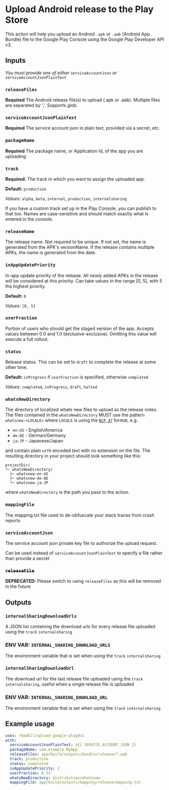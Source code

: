 # Upload Android release to the Play Store

This action will help you upload an Android `.apk` or `.aab` (Android App Bundle) file to the Google Play Console using the Google Play Developer API v3.

## Inputs

_You must provide one of either `serviceAccountJson` or `serviceAccountJsonPlainText`_

### `releaseFiles`

**Required** The Android release file(s) to upload (.apk or .aab). Multiple files are separated by ','. Supports glob.

### `serviceAccountJsonPlainText`

**Required** The service account json in plain text, provided via a secret, etc.

### `packageName`

**Required** The package name, or Application Id, of the app you are uploading

### `track`

**Required:** The track in which you want to assign the uploaded app.

**Default:** `production`

_Values:_ `alpha`, `beta`, `internal`, `production`, `internalsharing`

If you have a custom track set up in the Play Console, you can publish to that too. Names are case-sensitive and should match exactly what is entered in the console.

### `releaseName`

The release name. Not required to be unique. If not set, the name is generated from the APK's versionName. If the release contains multiple APKs, the name is generated from the date.

### `inAppUpdatePriority`

In-app update priority of the release. All newly added APKs in the release will be considered at this priority. Can take values in the range [0, 5], with 5 the highest priority.

**Default:** `0`

_Values:_ `[0, 5]`

### `userFraction`

Portion of users who should get the staged version of the app. Accepts values between 0.0 and 1.0 (exclusive-exclusive). Omitting this value will execute a full rollout.

### `status`

Release status. This can be set to `draft` to complete the release at some other time.

**Default:** `inProgress` if `userFraction` is specified, otherwise `completed`

_Values:_ `completed`, `inProgress`, `draft`, `halted`

### `whatsNewDirectory`

The directory of localized whats new files to upload as the release notes. The files contained in the `whatsNewDirectory` MUST use the pattern `whatsnew-<LOCALE>` where `LOCALE` is using the [`BCP 47`](https://tools.ietf.org/html/bcp47) format, e.g.

* `en-US` - English/America
* `de-DE` - German/Germany
* `ja-JP` - Japanese/Japan

and contain plain `utf8` encoded text with no extension on the file. The resulting directory in your project should look something like this:

```
projectDir/
└─ whatsNewDirectory/
  ├─ whatsnew-en-US
  ├─ whatsnew-de-DE
  └─ whatsnew-ja-JP
```

where `whatsNewDirectory` is the path you pass to the action.

### `mappingFile`

The mapping.txt file used to de-obfuscate your stack traces from crash reports

### `serviceAccountJson`

The service account json private key file to authorize the upload request.

Can be used instead of `serviceAccountJsonPlainText` to specify a file rather than provide a secret

### ~~`releaseFile`~~

**DEPRECATED:** Please switch to using `releaseFiles` as this will be removed in the future

## Outputs

### `internalSharingDownloadUrls`

A JSON list containing the download urls for every release file uploaded using the `track` `internalsharing`

### ENV VAR: `INTERNAL_SHARING_DOWNLOAD_URLS`

The environment variable that is set when using the `track` `internalsharing`

### `internalSharingDownloadUrl`

The download url for the last release file uploaded using the `track` `internalsharing`, useful when a single release file is uploaded

### ENV VAR: `INTERNAL_SHARING_DOWNLOAD_URL`

The environment variable that is set when using the `track` `internalsharing`

## Example usage

```yaml
uses: r0adkll/upload-google-play@v1
with:
  serviceAccountJsonPlainText: ${{ SERVICE_ACCOUNT_JSON }}
  packageName: com.example.MyApp
  releaseFiles: app/build/outputs/bundle/release/*.aab
  track: production
  status: completed
  inAppUpdatePriority: 2
  userFraction: 0.33
  whatsNewDirectory: distribution/whatsnew
  mappingFile: app/build/outputs/mapping/release/mapping.txt
```
